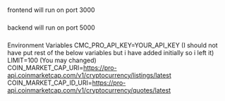 ###
frontend will run on port 3000
###
backend will run on port 5000
###
Environment Variables
CMC_PRO_API_KEY=YOUR_API_KEY
(I should not have put rest of the below variables but i have added initially so i left it)
LIMIT=100 (You may changed)<br>
COIN_MARKET_CAP_URI=https://pro-api.coinmarketcap.com/v1/cryptocurrency/listings/latest<br>
COIN_MARKET_CAP_ID_URI=https://pro-api.coinmarketcap.com/v1/cryptocurrency/quotes/latest
